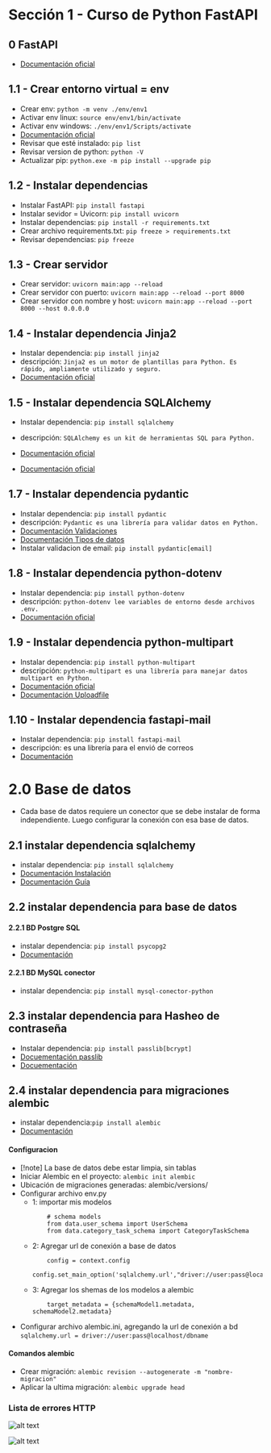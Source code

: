 # Sección 1 - Curso de Python FastAPI

## 0 FastAPI
* [Documentación oficial](https://fastapi.tiangolo.com/)

## 1.1 - Crear entorno virtual = env
* Crear env: `python -m venv ./env/env1`
* Activar env linux: `source env/env1/bin/activate`
* Activar env windows: `./env/env1/Scripts/activate`
* [Documentación oficial](https://docs.python.org/es/3/library/venv.html)
* Revisar que esté instalado: `pip list`
* Revisar version de python: `python -V`
* Actualizar pip: `python.exe -m pip install --upgrade pip`

## 1.2 - Instalar dependencias
* Instalar FastAPI: `pip install fastapi`
* Instalar sevidor = Uvicorn: `pip install uvicorn`
* Instalar dependencias: `pip install -r requirements.txt`
* Crear archivo requirements.txt: `pip freeze > requirements.txt`
* Revisar dependencias: `pip freeze`

## 1.3 - Crear servidor
* Crear servidor: `uvicorn main:app --reload`
* Crear servidor con puerto: `uvicorn main:app --reload --port 8000`
* Crear servidor con nombre y host: `uvicorn main:app --reload --port 8000 --host 0.0.0.0`

## 1.4 - Instalar dependencia Jinja2
* Instalar dependencia: `pip install jinja2`
* descripción: `Jinja2 es un motor de plantillas para Python. Es rápido, ampliamente utilizado y seguro.`
* [Documentación oficial](https://pypi.org/project/Jinja2/)

## 1.5 - Instalar dependencia SQLAlchemy
* Instalar dependencia: `pip install sqlalchemy`
* descripción: `SQLAlchemy es un kit de herramientas SQL para Python.`
* [Documentación oficial](https://www.sqlalchemy.org/)


* [Documentación oficial](https://pypi.org/project/autopep8/)

## 1.7 - Instalar dependencia pydantic
* Instalar dependencia: `pip install pydantic`
* descripción: `Pydantic es una librería para validar datos en Python.`
* [Documentación Validaciones](https://docs.pydantic.dev/latest/concepts/validators/) 
* [Documentación Tipos de datos](https://docs.pydantic.dev/1.10/usage/types/#pydantic-types)
* Instalar validacion de email: `pip install pydantic[email]`

## 1.8 - Instalar dependencia python-dotenv
* Instalar dependencia: `pip install python-dotenv`
* descripción: `python-dotenv lee variables de entorno desde archivos .env.`
* [Documentación oficial](https://pypi.org/project/python-dotenv/)

## 1.9 - Instalar dependencia python-multipart
* Instalar dependencia: `pip install python-multipart`
* descripción: `python-multipart es una librería para manejar datos multipart en Python.`
* [Documentación oficial](https://pypi.org/project/python-multipart/)
* [Documentación Uploadfile](https://fastapi.tiangolo.com/reference/uploadfile/)

## 1.10 - Instalar dependencia fastapi-mail
* Instalar dependencia: ```pip install fastapi-mail```
* descripción: es una librería para el envió de correos
* [Documentación](https://sabuhish.github.io/fastapi-mail/example/)

# 2.0 Base de datos
* Cada base de datos requiere un conector que se debe instalar de forma independiente. Luego configurar la conexión con esa base de datos.

## 2.1 instalar dependencia sqlalchemy
* instalar dependencia: ```pip install sqlalchemy```
* [Documentación Instalación](https://docs.sqlalchemy.org/en/20/intro.html#installation)
* [Documentación Guía](https://docs.sqlalchemy.org/en/20/orm/quickstart.html)

## 2.2 instalar dependencia  para base de datos
#### 2.2.1 BD Postgre SQL
* instalar dependencia: ```pip install psycopg2 ```
* [Documentación](https://www.psycopg.org/docs/install.html#quick-install)

#### 2.2.1 BD MySQL conector
* instalar dependencia: ```pip install mysql-conector-python ```

## 2.3 instalar dependencia  para Hasheo de contraseña 
* Instalar dependencia: ```pip install passlib[bcrypt]```
* [Docuementación passlib](https://passlib.readthedocs.io/en/stable/)
* [Docuementación ](https://fastapi.tiangolo.com/tutorial/security/oauth2-jwt/#install-passlib)

## 2.4 instalar dependencia  para migraciones alembic
* instalar dependencia:```pip install alembic ```
* [Documentación](https://alembic.sqlalchemy.org/en/latest/)

#### Configuracion
* [!note] La base de datos debe estar limpia, sin tablas
* Iniciar Alembic en el proyecto: ```alembic init alembic```
* Ubicación de migraciones generadas: alembic/versions/
* Configurar archivo env.py 
    - 1: importar mis modelos
        ```
            # schema models
            from data.user_schema import UserSchema
            from data.category_task_schema import CategoryTaskSchema
        ```
    - 2: Agregar url de conexión a base de datos
        ```
            config = context.config
            config.set_main_option('sqlalchemy.url',"driver://user:pass@localhost/dbname")
        ```
    - 3: Agregar los shemas de los modelos a alembic
        ```
            target_metadata = {schemaModel1.metadata, schemaModel2.metadata}
        ```
* Configurar archivo alembic.ini, agregando la url de conexión a bd
```sqlalchemy.url = driver://user:pass@localhost/dbname```

#### Comandos alembic
* Crear migración: ```alembic revision --autogenerate -m "nombre-migracion"```
* Aplicar la ultima migración: ```alembic upgrade head```

### Lista de errores HTTP
![alt text](image.png)

![alt text](image-1.png)